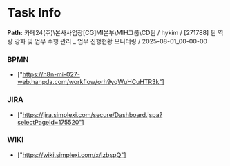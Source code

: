 # Task Info

**Path:** 카페24(주)\본사사업장\[CG]MI본부\MIH그룹\CD팀 / hykim / [271788] 팀 역량 강화 및 업무 수행 관리 _ 업무 진행현황 모니터링 / 2025-08-01_00-00-00

### BPMN
- ["https://n8n-mi-027-web.hanpda.com/workflow/orh9yqWuHCuHTR3k"]

### JIRA
- ["https://jira.simplexi.com/secure/Dashboard.jspa?selectPageId=175520"]

### WIKI
- ["https://wiki.simplexi.com/x/izbspQ"]

